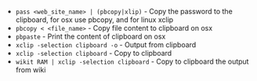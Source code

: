 * `pass <web_site_name> | (pbcopy|xlip)` - Copy the password to the clipboard, for osx use pbcopy, and for linux xclip
* `pbcopy < <file_name>` - Copy file content to clipboard on osx
* `pbpaste` - Print the content of clipboard on osx
* `xclip -selection clipboard -o` - Output from clipboard
* `xclip -selection clipboard` - Copy to clipboard
* `wikit RAM | xclip -selection clipboard` - Copy to clipboard the output from wiki

